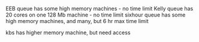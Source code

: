 EEB queue has some high memory machines - no time limit
Kelly queue has 20 cores on one 128 Mb machine - no time limit
sixhour queue has some high memory machines, and many, but 6 hr max time limit

kbs has higher memory machine, but need access

